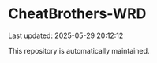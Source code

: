 # CheatBrothers-WRD

Last updated: 2025-05-29 20:12:12

This repository is automatically maintained.
